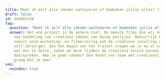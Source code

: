 ```yaml
---
title: Moet ik zelf alle ideeën aanleveren of bedenken jullie alles? (360 graden)
draft: false
id: UehXOzsCW
faq:
  question: "Moet ik zelf alle ideeën aanleveren of bedenken jullie alles? "
  answer: Het ene project is de andere niet. De meeste films die wij maken zijn
    een bundeling van creatieve ideeën van beide partijen. Natuurlijk kunnen wij
    vanuit onze marketing- en filmervaring ook de creatieve invulling geheel
    zelf verzorgen. Aan het begin van het traject vragen we je om al je ideeën
    met ons te delen, zodat we deze tijdens de creatieve sessie kunnen
    doorspreken. Heb je geen ideeën? Dan denkt ons team met creatievelingen
    graag met je mee!
seo:
  noindex: true
---
```

